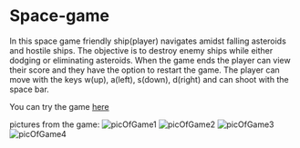 # Space-game
In this space game friendly ship(player) navigates amidst falling asteroids and hostile ships. The objective is to destroy enemy ships while either dodging or eliminating asteroids. When the game ends the player can view their score and they have the option to restart the game. The player can move with the keys w(up), a(left), s(down), d(right) and can shoot with the space bar.

You can try the game <a href="https://space-game.ivailopietkov1.repl.co">here</a>

pictures from the game:
![picOfGame1](https://github.com/IvailoPe/Space-game/assets/123314052/566fa0d3-c2d2-4d10-8e25-b0bbefb86b01)
![picOfGame2](https://github.com/IvailoPe/Space-game/assets/123314052/99579fa7-a56b-45f3-bd2c-a7098a5310aa)
![picOfGame3](https://github.com/IvailoPe/Space-game/assets/123314052/72045804-e638-403e-b97e-99c51970589a)
![picOfGame4](https://github.com/IvailoPe/Space-game/assets/123314052/79207f08-de71-49e0-a275-3b22ed99d924)
